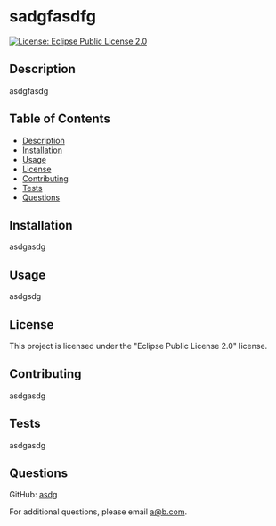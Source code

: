 # sadgfasdfg
 [![License: Eclipse Public License 2.0](https://img.shields.io/badge/License-EPL%202.0-red.svg)](https://www.eclipse.org/legal/epl-2.0/)
    
  
## Description
asdgfasdg

## Table of Contents
  - [Description](#description)
  - [Installation](#installation)
  - [Usage](#usage)
  - [License](#license)
  - [Contributing](#contributing)
  - [Tests](#tests)
  - [Questions](#questions)
  

## Installation
asdgasdg

## Usage
asdgsdg

## License
This project is licensed under the "Eclipse Public License 2.0" license.

## Contributing
asdgasdg

## Tests
asdgasdg

## Questions
GitHub: [asdg](https://github.com/asdg)

For additional questions, please email [a@b.com](mailto:a@b.com).
